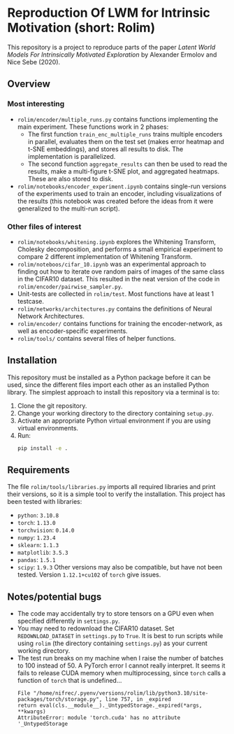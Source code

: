 # Reproduction Of LWM for Intrinsic Motivation (short: Rolim)
This repository is a project to reproduce
parts of the paper *Latent World Models
For Intrinsically Motivated Exploration*
by Alexander Ermolov and Nice Sebe (2020).

## Overview

### Most interesting
* `rolim/encoder/multiple_runs.py` contains functions implementing the
    main experiment. These functions work in 2 phases:
    - The first function `train_enc_multiple_runs`
        trains multiple encoders in parallel, evaluates them on the test set
        (makes error heatmap and t-SNE embeddings), and stores all
        results to disk. The implementation is parallelized.
    - The second function `aggregate_results` can then be used
        to read the results, make a multi-figure t-SNE plot,
        and aggregated heatmaps. These are also stored to disk.
* `rolim/notebooks/encoder_experiment.ipynb` contains single-run
    versions of the experiments used to train an encoder,
    including visualizations of the results
    (this notebook was created before the ideas from it were
    generalized to the multi-run script).

### Other files of interest
* `rolim/notebooks/whitening.ipynb` explores the Whitening
    Transform, Cholesky decomposition, and performs
    a small empirical experiment to compare 2 different implementation
    of Whitening Transform.
* `rolim/noteboos/cifar_10.ipynb` was an experimental approach to finding
    out how to iterate ove random pairs of images of the same
    class in the CIFAR10 dataset.
    This resulted in the neat version of the code in 
    `rolim/encoder/pairwise_sampler.py`.
* Unit-tests are collected in `rolim/test`.
    Most functions have at least 1 testcase.
* `rolim/networks/architectures.py` contains the definitions
    of Neural Network Architectures.
* `rolim/encoder/` contains functions for training the encoder-network,
    as well as encoder-specific experiments.
* `rolim/tools/` contains several files of helper functions.

## Installation
This repository must be installed as a Python package before it can be used,
since the different files import each other as an installed Python library.
The simplest approach to install this repository via a terminal is to:
1. Clone the git repository.
2. Change your working directory to the directory containing `setup.py`.
3. Activate an appropriate Python virtual environment if you are using
    virtual environments.
4. Run:
    ```bash
    pip install -e .
    ```

## Requirements
The file `rolim/tools/libraries.py` imports all required libraries
and print their versions, so it is a simple tool to verify the installation.
This project has been tested with libraries:
* `python`:       `3.10.8`
* `torch`:        `1.13.0`
* `torchvision`:  `0.14.0`
* `numpy`:        `1.23.4`
* `sklearn`:      `1.1.3`
* `matplotlib`:   `3.5.3`
* `pandas`:       `1.5.1`
* `scipy`:        `1.9.3`
Other versions may also be compatible,
but have not been tested.
Version `1.12.1+cu102` of `torch` give issues.

## Notes/potential bugs
* The code may accidentally try to store tensors on a GPU
    even when specified differently in `settings.py`.
* You may need to redownload the CIFAR10 dataset. Set `REDOWNLOAD_DATASET`
    in `settings.py` to `True`. It is best to run scripts while using
    `rolim` (the directory containing `settings.py`) as your current working
    directory.
* The test run breaks on my machine when I raise the number of batches to 100
    instead of 50. A PyTorch error I cannot really interpret.
    It seems it fails to release CUDA memory when multiprocessing,
    since `torch` calls a function of `torch` that is undefined...
    ```
    File "/home/nifrec/.pyenv/versions/rolim/lib/python3.10/site-packages/torch/storage.py", line 757, in _expired
    return eval(cls.__module__)._UntypedStorage._expired(*args, **kwargs)
    AttributeError: module 'torch.cuda' has no attribute '_UntypedStorage
    ```
